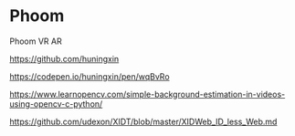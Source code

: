 # Phoom
Phoom VR AR

https://github.com/huningxin

https://codepen.io/huningxin/pen/wqBvRo

https://www.learnopencv.com/simple-background-estimation-in-videos-using-opencv-c-python/

https://github.com/udexon/XIDT/blob/master/XIDWeb_ID_less_Web.md
